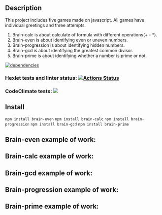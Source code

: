 ## Description
This project includes five games made on javascript. All games have individual greetings and three attempts. 
1. Brain-calc is about calculate of formula with different operations(+ - *).
2. Brain-even is about identifying even or uneven numbers.
3. Brain-progression is about identifying hidden numbers.
4. Brain-gcd is about identifying the greatest common divisor.
5. Brain-prime is about identifying whether a number is prime or not.


[![dependencies](https://img.shields.io/badge/dependencies-No%20dependency-brightgreen.svg)](package.json)


### Hexlet tests and linter status: [![Actions Status](https://github.com/Tema19/fullstack-javascript-project-44/workflows/hexlet-check/badge.svg)](https://github.com/Tema19/fullstack-javascript-project-44/actions)

### CodeClimate tests: <a href="https://codeclimate.com/github/Tema19/fullstack-javascript-project-44/maintainability"><img src="https://api.codeclimate.com/v1/badges/19a61a9b62485f1cba17/maintainability" /></a>

## Install

`npm install brain-even`
`npm install brain-calc`
`npm install brain-progression`
`npm install brain-gcd`
`npm install brain-prime`

## Brain-even example of work:  
<script id="asciicast-YfohYaQi0OdgXhLuFVkw1IXk0" src="https://asciinema.org/a/YfohYaQi0OdgXhLuFVkw1IXk0.js" async></script>

## Brain-calc example of work: 
<script id="asciicast-mouRUCeXajHLoecEZO1sCV9im" src="https://asciinema.org/a/mouRUCeXajHLoecEZO1sCV9im.js" async></script>

## Brain-gcd example of work:  
<script id="asciicast-WZ09ZCVaqSTr2Z8A6k2CblbwS" src="https://asciinema.org/a/WZ09ZCVaqSTr2Z8A6k2CblbwS.js" async></script>

## Brain-progression example of work: 
<script id="asciicast-fhqZz9H8FWJ9zLIxCxB4zhCoA" src="https://asciinema.org/a/fhqZz9H8FWJ9zLIxCxB4zhCoA.js" async></script>

## Brain-prime example of work:
<script id="asciicast-YbbQ1BjZLuMGlQc0nbhadNj6I" src="https://asciinema.org/a/YbbQ1BjZLuMGlQc0nbhadNj6I.js" async></script>
